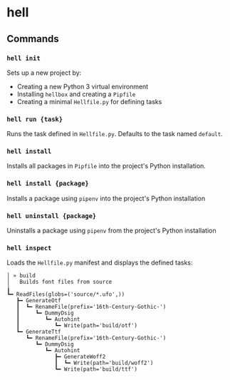 # hell

## Commands

### `hell init`

Sets up a new project by:

* Creating a new Python 3 virtual environment
* Installing `hellbox` and creating a `Pipfile`
* Creating a minimal `Hellfile.py` for defining tasks

### `hell run {task}`

Runs the task defined in `Hellfile.py`. Defaults to the task named `default`.

### `hell install`

Installs all packages in `Pipfile` into the project's Python installation.

### `hell install {package}`

Installs a package using `pipenv` into the project's Python installation

### `hell uninstall {package}`

Uninstalls a package using `pipenv` from the project's Python installation

### `hell inspect`

Loads the `Hellfile.py` manifest and displays the defined tasks:

```
│ » build
│   Builds font files from source
╽
┗━ ReadFiles(globs=('source/*.ufo',))
   ┣━ GenerateOtf
   ┃  ┗━ RenameFile(prefix='16th-Century-Gothic-')
   ┃     ┗━ DummyDsig
   ┃        ┗━ Autohint
   ┃           ┗━ Write(path='build/otf')
   ┗━ GenerateTtf
      ┗━ RenameFile(prefix='16th-Century-Gothic-')
         ┗━ DummyDsig
            ┗━ Autohint
               ┣━ GenerateWoff2
               ┃  ┗━ Write(path='build/woff2')
               ┗━ Write(path='build/ttf')
```
